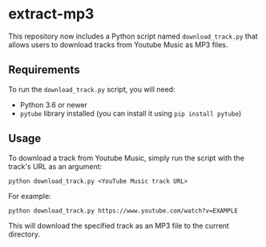 # extract-mp3

This repository now includes a Python script named `download_track.py` that allows users to download tracks from Youtube Music as MP3 files.

## Requirements

To run the `download_track.py` script, you will need:
- Python 3.6 or newer
- `pytube` library installed (you can install it using `pip install pytube`)

## Usage

To download a track from Youtube Music, simply run the script with the track's URL as an argument:

```
python download_track.py <YouTube Music track URL>
```

For example:

```
python download_track.py https://www.youtube.com/watch?v=EXAMPLE
```

This will download the specified track as an MP3 file to the current directory.
